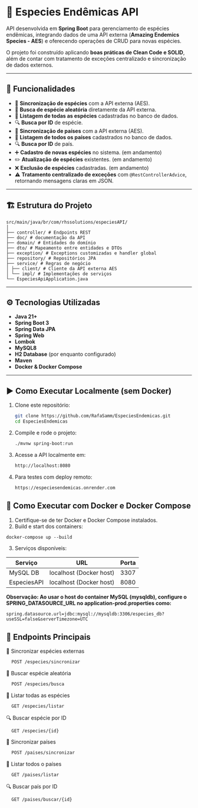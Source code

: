 # 🌱 Especies Endêmicas API

API desenvolvida em **Spring Boot** para gerenciamento de espécies endêmicas, integrando dados de uma API externa (**Amazing Endemics Species - AES**) e oferecendo operações de CRUD para novas espécies.  

O projeto foi construído aplicando **boas práticas de Clean Code e SOLID**, além de contar com tratamento de exceções centralizado e sincronização de dados externos.

---

## 📌 Funcionalidades

- 🔄 **Sincronização de espécies** com a API externa (AES).  
- 🎲 **Busca de espécie aleatória** diretamente da API externa.  
- 📖 **Listagem de todas as espécies** cadastradas no banco de dados.  
- 🔍 **Busca por ID** de espécie.
- 🔄 **Sincronização de países** com a API externa (AES).
- 📖 **Listagem de todos os países** cadastrados no banco de dados.
- 🔍 **Busca por ID** de país.  
- ➕ **Cadastro de novas espécies** no sistema. (em andamento) 
- ✏️ **Atualização de espécies** existentes. (em andamento) 
- ❌ **Exclusão de espécies** cadastradas. (em andamento)
- ⚠️ **Tratamento centralizado de exceções** com `@RestControllerAdvice`, retornando mensagens claras em JSON.  

---

## 🏗️ Estrutura do Projeto
```
src/main/java/br/com/rhssolutions/especiesAPI/
│
├── controller/ # Endpoints REST
├── doc/ # documentação da API
├── domain/ # Entidades do domínio
├── dto/ # Mapeamento entre entidades e DTOs
├── exception/ # Exceptions customizadas e handler global
├── repository/ # Repositórios JPA
├── service/ # Regras de negócio
│ ├── client/ # Cliente da API externa AES
│ └── impl/ # Implementações de serviços
└── EspeciesApiApplication.java
```

---

## ⚙️ Tecnologias Utilizadas

- **Java 21+**
- **Spring Boot 3**
- **Spring Data JPA**
- **Spring Web**
- **Lombok**
- **MySQL8**
- **H2 Database** (por enquanto configurado)
- **Maven**
- **Docker & Docker Compose**

---

## ▶️ Como Executar Localmente (sem Docker)

1. Clone este repositório:
   ```bash
   git clone https://github.com/RafaSamm/EspeciesEndemicas.git
   cd EspeciesEndemicas
   
2. Compile e rode o projeto:
   ```bash
   ./mvnw spring-boot:run

3. Acesse a API localmente em:
   ```bash
   http://localhost:8080

4. Para testes com deploy remoto:
   ```
   https://especiesendemicas.onrender.com
   ```


## 🐳 Como Executar com Docker e Docker Compose
1. Certifique-se de ter Docker e Docker Compose instalados.
2. Build e start dos containers:
```
docker-compose up --build
```
3. Serviços disponíveis:

| Serviço     | URL                     | Porta |
| ----------- | ----------------------- | ----- |
| MySQL DB    | localhost (Docker host) | 3307  |
| EspeciesAPI | localhost (Docker host) | 8080  |

**Observação: Ao usar o host do container MySQL (mysqldb), configure o SPRING_DATASOURCE_URL no application-prod.properties como:**
```
spring.datasource.url=jdbc:mysql://mysqldb:3306/especies_db?useSSL=false&serverTimezone=UTC
```
   
 ## 📡 Endpoints Principais

🔄 Sincronizar espécies externas
  ```bash
    POST /especies/sincronizar
  ```
🎲 Buscar espécie aleatória
  ```bash
    POST /especies/busca
  ```
📖 Listar todas as espécies
  ```bash
    GET /especies/listar
  ```
🔍 Buscar espécie por ID
  ```
    GET /especies/{id}
  ```
🔄 Sincronizar países
  ```bash
    POST /paises/sincronizar
  ```
📖 Listar todos o países
  ```bash
    GET /paises/listar
  ```
🔍 Buscar país por ID
  ```
    GET /paises/buscar/{id}
  ```





